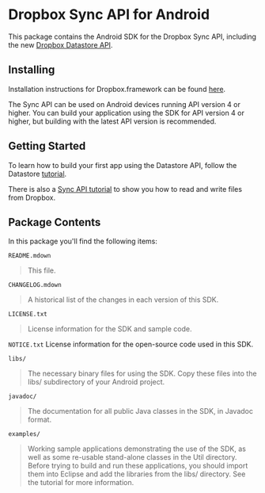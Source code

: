 Dropbox Sync API for Android
============================

This package contains the Android SDK for the Dropbox Sync API,
including the new [Dropbox Datastore
API](https://www.dropbox.com/developers/datastores).

Installing
----------

Installation instructions for Dropbox.framework can be found
[here](https://www.dropbox.com/developers/datastores/sdks).

The Sync API can be used on Android devices running API version
4 or higher.  You can build your application using the SDK for API
version 4 or higher, but building with the latest API version is
recommended.

Getting Started
---------------

To learn how to build your first app using the Datastore API, follow
the Datastore
[tutorial](https://www.dropbox.com/developers/datastores/tutorial).

There is also a [Sync API
tutorial](https://www.dropbox.com/developers/sync/tutorial) to show
you how to read and write files from Dropbox.

Package Contents
----------------

In this package you'll find the following items:

`README.mdown`
>This file.

`CHANGELOG.mdown`
>A historical list of the changes in each version of this SDK.

`LICENSE.txt`
>License information for the SDK and sample code.

`NOTICE.txt`
License information for the open-source code used in this SDK.

`libs/`
> The necessary binary files for using the SDK.  Copy these files into
> the libs/ subdirectory of your Android project.

`javadoc/`
> The documentation for all public Java classes in the SDK, in
> Javadoc format.

`examples/`
> Working sample applications demonstrating the use of the SDK, as
> well as some re-usable stand-alone classes in the Util directory.
> Before trying to build and run these applications, you should import
> them into Eclipse and add the libraries from the libs/ directory.  See
> the tutorial for more information.
